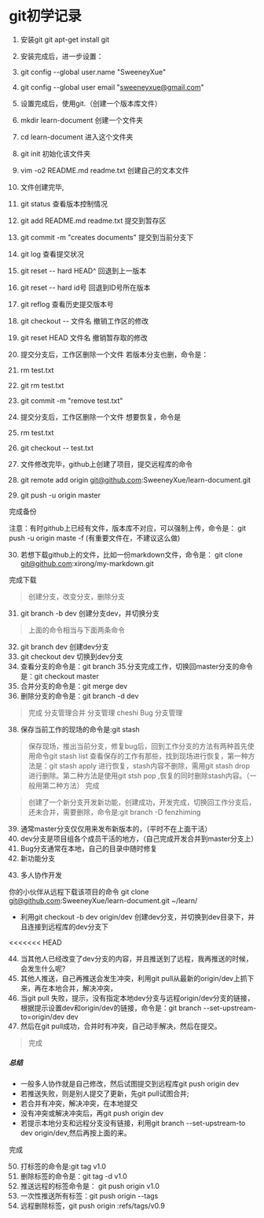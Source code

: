 # git初学记录
1. 安装git git apt-get install git
2. 安装完成后，进一步设置：
3. git config --global user.name "SweeneyXue"
4. git config --global user email "sweeneyxue@gmail.com"
5. 设置完成后，使用git.（创建一个版本库文件）
6. mkdir learn-document 创建一个文件夹
7. cd learn-document 进入这个文件夹
8. git init  初始化该文件夹
9. vim -o2 README.md readme.txt   创建自己的文本文件
10. 文件创建完毕,
11. git status 查看版本控制情况
12. git add README.md readme.txt 提交到暂存区
13. git commit -m "creates documents" 提交到当前分支下

14. git log 查看提交状况
15. git reset -- hard HEAD^ 回退到上一版本
16. git reset -- hard id号  回退到ID号所在版本

17. git reflog 查看历史提交版本号
18. git checkout -- 文件名  撤销工作区的修改
19. git reset HEAD 文件名 撤销暂存取的修改

20. 提交分支后，工作区删除一个文件
 若版本分支也删，命令是：
21. rm test.txt
22. git rm test.txt
23. git commit -m "remove test.txt"
24. 提交分支后，工作区删除一个文件
 想要恢复，命令是
25. rm test.txt
26. git checkout -- test.txt
 
27. 文件修改完毕，github上创建了项目，提交远程库的命令
28. git remote add origin git@github.com:SweeneyXue/learn-document.git
 
29. git push -u origin master

完成备份

注意：有时github上已经有文件，版本库不对应，可以强制上传，命令是：
git push -u origin maste -f (有重要文件在，不建议这么做)

30. 若想下载github上的文件，比如一份markdown文件，命令是：
git clone git@github.com:xirong/my-markdown.git

完成下载
> 创建分支，改变分支，删除分支
31. git branch -b dev 创建分支dev，并切换分支
> 上面的命令相当与下面两条命令
32. git branch dev 创建dev分支
33. git checkout dev 切换到dev分支
34. 查看分支的命令是：git branch
35.分支完成工作，切换回master分支的命令是：git checkout master
36. 合并分支的命令是：git merge dev
37. 删除分支的命令是：git branch -d dev
> 完成
> 分支管理合并
> 分支管理
> cheshi
> Bug 分支管理
38. 保存当前工作的现场的命令是:git stash
> 保存现场，推出当前分支，修复bug后，回到工作分支的方法有两种首先使用命令git stash list 查看保存的工作有那些，找到现场进行恢复，第一种方法是：git stash apply 进行恢复，stash内容不删除，需用git stash drop进行删除。第二种方法是使用git stsh pop ,恢复的同时删除stash内容。（一般用第二种方法）
> 完成



> 创建了一个新分支开发新功能，创建成功，开发完成，切换回工作分支后，还未合并，需要删除，命令是:git branch -D fenzhiming

>




39. 通常master分支仅仅用来发布新版本的，（平时不在上面干活）
40. dev分支是项目组各个成员干活的地方，（自己完成开发合并到master分支上）
41. Bug分支通常在本地，自己的目录中随时修复
42. 新功能分支



>
>
>
43. 多人协作开发

你的小伙伴从远程下载该项目的命令 git clone git@github.com:SweeneyXue/learn-document.git ~/learn/
  
- 利用git checkout -b dev origin/dev 创建dev分支，并切换到dev目录下，并且连接到远程库的dev分支下

<<<<<<< HEAD










44. 当其他人已经改变了dev分支的内容，并且推送到了远程，我再推送的时候，会发生什么呢?
45. 其他人推送，自己再推送会发生冲突，利用git pull从最新的origin/dev上抓下来，再在本地合并，解决冲突，
46. 当git pull 失败，提示，没有指定本地dev分支与远程origin/dev分支的链接，根据提示设置dev和origin/dev的链接，命令是：git branch --set-upstream-to=origin/dev dev
47. 然后在git pull成功，合并时有冲突，自己动手解决，然后在提交。
> 完成
>
>
>

##### 总结
- 一般多人协作就是自己修改，然后试图提交到远程库git push origin dev
- 若推送失败，则是别人提交了更新，先git pull试图合并;
- 若合并有冲突，解决冲突，在本地提交
- 没有冲突或解决冲突后，再git push origin dev
- 若提示本地分支和远程分支没有链接，利用git branch --set-upstream-to dev origin/dev,然后再按上面的来。
>
>
完成
>
>
50. 打标签的命令是:git tag v1.0
51. 删除标签的命令是：git tag -d v1.0
52.  推送远程的标签命令是： git push origin v1.0
53. 一次性推送所有标签：git push origin --tags
54. 远程删除标签，git push origin :refs/tags/v0.9

